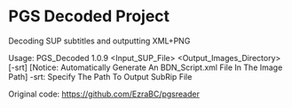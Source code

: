 PGS Decoded Project
=============
Decoding SUP subtitles and outputting XML+PNG

Usage: PGS_Decoded 1.0.9 <Input_SUP_File> <Output_Images_Directory> [-srt]
[Notice: Automatically Generate An BDN_Script.xml File In The Image Path]
-srt: Specify The Path To Output SubRip File

Original code: https://github.com/EzraBC/pgsreader
